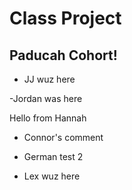 # Class Project

## Paducah Cohort!

- JJ wuz here



-Jordan was here



Hello from Hannah



- Connor's comment

- German test 2
- Lex wuz here


